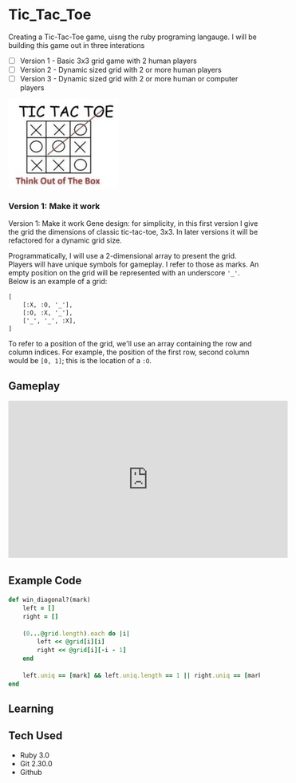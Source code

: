 # Tic_Tac_Toe
Creating a Tic-Tac-Toe game, uisng the ruby programing langauge. I will be building this game out in three interations
- [ ] Version 1 - Basic 3x3 grid game with 2 human players
- [ ] Version 2 - Dynamic sized grid with 2 or more human players
- [ ] Version 3 - Dynamic sized grid with 2 or more human or computer players

![tic-tac-toe-image](/images/tic-tac-toe-image.jpg)

### Version 1: Make it work
Version 1: Make it work
Gene design: for simplicity, in this first version I give the grid the dimensions of classic tic-tac-toe, 3x3. In later versions it will be refactored for a dynamic grid size.

Programmatically, I will use a 2-dimensional array to present the grid. Players will have unique symbols for gameplay. I refer to those as marks. An empty position on the grid will be represented with an underscore ```'_'```. Below is an example of a grid:
```
[
    [:X, :O, '_'],
    [:O, :X, '_'],
    ['_', '_', :X],
]
```
To refer to a position of the grid, we'll use an array containing the row and column indices. For example, the position of the first row, second column would be ```[0, 1]```; this is the location of a ```:O```.


## Gameplay
<iframe width="560" height="315" src="https://www.youtube.com/embed/eVet1PSzNnk" title="YouTube video player" frameborder="0" allow="accelerometer; autoplay; clipboard-write; encrypted-media; gyroscope; picture-in-picture" allowfullscreen></iframe>

## Example Code
```Ruby
def win_diagonal?(mark)
    left = []
    right = []

    (0...@grid.length).each do |i|
        left << @grid[i][i]
        right << @grid[i][-i - 1]
    end

    left.uniq == [mark] && left.uniq.length == 1 || right.uniq == [mark] && right.uniq.length == 1
end
```
## Learning


## Tech Used
- Ruby 3.0
- Git 2.30.0
- Github

